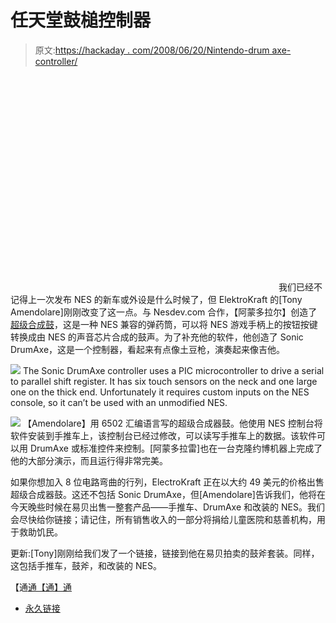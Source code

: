 # 任天堂鼓槌控制器

> 原文:[https://hackaday . com/2008/06/20/Nintendo-drum axe-controller/](https://hackaday.com/2008/06/20/nintendo-drumaxe-controller/)

<object width="425" height="344"><param name="movie" value="http://www.youtube.com/v/Bgkh00sHR5c"> <param name="wmode" value="transparent"></object> 
我们已经不记得上一次发布 NES 的新车或外设是什么时候了，但 ElektroKraft 的[Tony Amendolare]刚刚改变了这一点。与 Nesdev.com 合作，【阿蒙多拉尔】创造了[超级合成鼓](http://electrokraft.com/index.html)，这是一种 NES 兼容的弹药筒，可以将 NES 游戏手柄上的按钮按键转换成由 NES 的声音芯片合成的鼓声。为了补充他的软件，他创造了 Sonic DrumAxe，这是一个控制器，看起来有点像土豆枪，演奏起来像吉他。

![](../Images/4ec88a52bd530b0725f67be3659fc3a3.png)
The Sonic DrumAxe controller uses a PIC microcontroller to drive a serial to parallel shift register. It has six touch sensors on the neck and one large one on the thick end. Unfortunately it requires custom inputs on the NES console, so it can’t be used with an unmodified NES.

![](../Images/02c5d83b5edeb53d4f8854b71d2e9878.png)
【Amendolare】用 6502 汇编语言写的超级合成器鼓。他使用 NES 控制台将软件安装到手推车上，该控制台已经过修改，可以读写手推车上的数据。该软件可以用 DrumAxe 或标准控件来控制。[阿蒙多拉雷]也在一台克隆约博机器上完成了他的大部分演示，而且运行得非常完美。

如果你想加入 8 位电路弯曲的行列，ElectroKraft 正在以大约 49 美元的价格出售超级合成器鼓。这还不包括 Sonic DrumAxe，但[Amendolare]告诉我们，他将在今天晚些时候在易贝出售一整套产品——手推车、DrumAxe 和改装的 NES。我们会尽快给你链接；请记住，所有销售收入的一部分将捐给儿童医院和慈善机构，用于救助饥民。

更新:[Tony]刚刚给我们发了一个链接，链接到他在易贝拍卖的鼓斧套装。同样，这包括手推车，鼓斧，和改装的 NES。

【通[通【通】通](http://www.getlofi.com/?p=1089)

*   [永久链接](http://electrokraft.com/index.html)